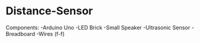 # Distance-Sensor
 Components:
  -Arduino Uno
  -LED Brick
  -Small Speaker
  -Ultrasonic Sensor
  -Breadboard
  -Wires (f-f)
